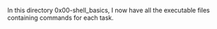 In this directory 0x00-shell_basics, I now have all the executable files containing commands for each task.
